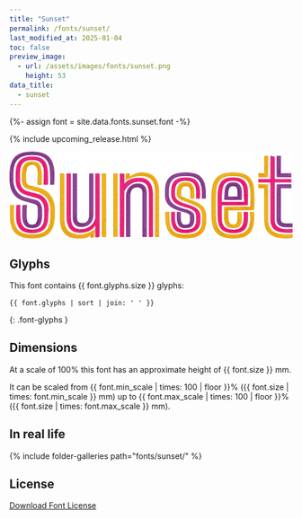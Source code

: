 ```yaml
---
title: "Sunset"
permalink: /fonts/sunset/
last_modified_at: 2025-01-04
toc: false
preview_image:
  - url: /assets/images/fonts/sunset.png
    height: 53
data_title:
  - sunset
---
```

{%- assign font = site.data.fonts.sunset.font -%}

{% include upcoming_release.html %}

![Sunset](/assets/images/fonts/sunset.png)

## Glyphs

This font contains  {{ font.glyphs.size }} glyphs:

```
{{ font.glyphs | sort | join: ' ' }}
```
{: .font-glyphs }

## Dimensions

At a scale of 100% this font has an approximate height of {{ font.size }} mm. 

It can be scaled from {{ font.min_scale | times: 100 | floor }}% ({{ font.size | times: font.min_scale }} mm)
up to {{ font.max_scale | times: 100 | floor }}% ({{ font.size | times: font.max_scale }} mm).

## In real life

{% include folder-galleries path="fonts/sunset/" %}

## License

[Download Font License](https://github.com/inkstitch/inkstitch/tree/main/fonts/sunset/LICENSE)
